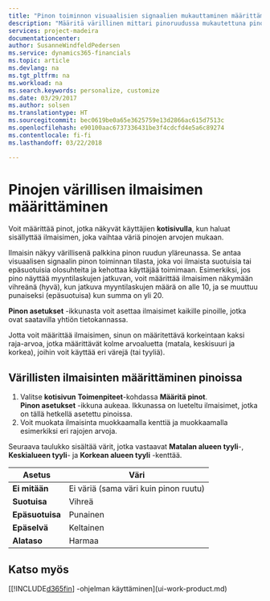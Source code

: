 ```yaml
---
title: "Pinon toiminnon visuaalisien signaalien mukauttaminen määrittämällä värilliset mittarit | Microsoft Docs"
description: "Määritä värillinen mittari pinoruudussa mukautettuna pinon toiminnon visuaalisena signaalina."
services: project-madeira
documentationcenter: 
author: SusanneWindfeldPedersen
ms.service: dynamics365-financials
ms.topic: article
ms.devlang: na
ms.tgt_pltfrm: na
ms.workload: na
ms.search.keywords: personalize, customize
ms.date: 03/29/2017
ms.author: solsen
ms.translationtype: HT
ms.sourcegitcommit: bec0619be0a65e3625759e13d2866ac615d7513c
ms.openlocfilehash: e90100aac6737336431be3f4cdcfd4e5a6c89274
ms.contentlocale: fi-fi
ms.lasthandoff: 03/22/2018

---
```

# <a name="set-up-a-colored-indicator-on-cues"></a>Pinojen värillisen ilmaisimen määrittäminen
Voit määrittää pinot, jotka näkyvät käyttäjien **kotisivulla**, kun haluat sisällyttää ilmaisimen, joka vaihtaa väriä pinojen arvojen mukaan.

Ilmaisin näkyy värillisenä palkkina pinon ruudun yläreunassa. Se antaa visuaalisen signaalin pinon toiminnan tilasta, joka voi ilmaista suotuisia tai epäsuotuisia olosuhteita ja kehottaa käyttäjää toimimaan. Esimerkiksi, jos pino näyttää myyntilaskujen jatkuvan, voit määrittää ilmaisimen näkymään vihreänä (hyvä), kun jatkuva myyntilaskujen määrä on alle 10, ja se muuttuu punaiseksi (epäsuotuisa) kun summa on yli 20.

**Pinon asetukset** -ikkunasta voit asettaa ilmaisimet kaikille pinoille, jotka ovat saatavilla yhtiön tietokannassa.

Jotta voit määrittää ilmaisimen, sinun on määritettävä korkeintaan kaksi raja-arvoa, jotka määrittävät kolme arvoaluetta (matala, keskisuuri ja korkea), joihin voit käyttää eri värejä (tai tyyliä).

## <a name="to-set-up-colored-indicators-on-cues"></a>Värillisten ilmaisinten määrittäminen pinoissa
1. Valitse **kotisivun** **Toimenpiteet**-kohdassa **Määritä pinot**.  
   **Pinon asetukset** -ikkuna aukeaa. Ikkunassa on lueteltu ilmaisimet, jotka on tällä hetkellä asetettu pinoissa.
2. Voit muokata ilmaisinta muokkaamalla kenttiä ja muokkaamalla esimerkiksi eri rajojen arvoja.  

Seuraava taulukko sisältää värit, jotka vastaavat **Matalan alueen tyyli**-, **Keskialueen tyyli**- ja **Korkean alueen tyyli** -kenttää.

| Asetus | Väri |
| --- | --- |
| **Ei mitään** |Ei väriä (sama väri kuin pinon ruutu)|
| **Suotuisa** |Vihreä |
| **Epäsuotuisa** |Punainen |
| **Epäselvä** |Keltainen |
| **Alataso** |Harmaa |

## <a name="see-also"></a>Katso myös
[[!INCLUDE[d365fin](includes/d365fin_md.md)] -ohjelman käyttäminen](ui-work-product.md)

